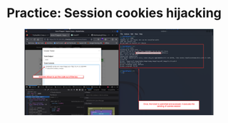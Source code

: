# Practice: Session cookies hijacking

<figure><img src="../../../.gitbook/assets/session cookies.png" alt=""><figcaption></figcaption></figure>
